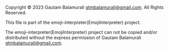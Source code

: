 Copyright © 2023 Gautam Balamurali gtmbalamurali@gmail.com. All Rights Reserved.

This file is part of the emoji-interpreter(EmojiInterpreter) project.

The emoji-interpreter(EmojiInterpreter) project can not be copied and/or distributed without the express permission of Gautam Balamurali gtmbalamurali@gmail.com.

